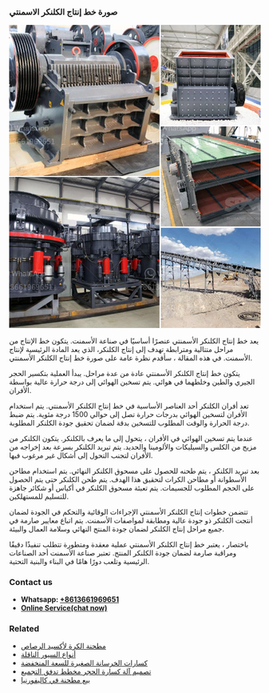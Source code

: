 <h3>صورة خط إنتاج الكلنكر الاسمنتي</h3><img src='1701852427.jpg' alt=''><p>يعد خط إنتاج الكلنكر الأسمنتي عنصرًا أساسيًا في صناعة الأسمنت. يتكون خط الإنتاج من مراحل متتالية ومترابطة تهدف إلى إنتاج الكلنكر، الذي يعد المادة الرئيسية لإنتاج الأسمنت. في هذه المقالة ، سأقدم نظرة عامة على صورة خط إنتاج الكلنكر الأسمنتي.</p><p>يتكون خط إنتاج الكلنكر الأسمنتي عادة من عدة مراحل. يبدأ العملية بتكسير الحجر الجيري والطين وخلطهما في هوائي. يتم تسخين الهوائي إلى درجة حرارة عالية بواسطة الأفران.</p><p>تعد أفران الكلنكر أحد العناصر الأساسية في خط إنتاج الكلنكر الأسمنتي. يتم استخدام الأفران لتسخين الهوائي بدرجات حرارة تصل إلى حوالي 1500 درجة مئوية. يتم ضبط درجة الحرارة والوقت المطلوب للتسخين بدقة لضمان تحقيق جودة الكلنكر المطلوبة.</p><p>عندما يتم تسخين الهوائي في الأفران ، يتحول إلى ما يعرف بالكلنكر. يتكون الكلنكر من مزيج من الكلس والسيليكات والألومينا والحديد. يتم تبريد الكلنكر بسرعة بعد إخراجه من الأفران لتجنب التحول إلى أشكال غير مرغوب فيها.</p><p>بعد تبريد الكلنكر ، يتم طحنه للحصول على مسحوق الكلنكر النهائي. يتم استخدام مطاحن الأسطوانة أو مطاحن الكرات لتحقيق هذا الهدف. يتم طحن الكلنكر حتى يتم الحصول على الحجم المطلوب للجسيمات. يتم تعبئة مسحوق الكلنكر في أكياس أو شكائر جاهزة للتسليم للمستهلكين.</p><p>تتضمن خطوات إنتاج الكلنكر الأسمنتي الإجراءات الوقائية والتحكم في الجودة لضمان أنتجت الكلنكر ذو جودة عالية ومطابقة لمواصفات الأسمنت. يتم اتباع معايير صارمة في جميع مراحل إنتاج الكلنكر لضمان جودة المنتج النهائي وسلامة العمال والبيئة.</p><p>باختصار ، يعتبر خط إنتاج الكلنكر الأسمنتي عملية معقدة ومتطورة تتطلب تنفيذًا دقيقًا ومراقبة صارمة لضمان جودة الكلنكر المنتج. تعتبر صناعة الأسمنت أحد الصناعات الرئيسية وتلعب دورًا هامًا في البناء والبنية التحتية.</p><h3>Contact us</h3><ul><li><strong>Whatsapp:&nbsp;<a href="https://wa.me/8613661969651">+8613661969651</a></strong></li><li><a href="https://swt.shibang-china.com/?git&amp;zhl&amp;صورة خط إنتاج الكلنكر الاسمنتي"><strong>Online Service(chat now)</strong></a></li></ul><h3>Related</h3><ul><li><a href='مطحنة الكرة لأكسيد الرصاص.md'>مطحنة الكرة لأكسيد الرصاص</a></li><li><a href='أنواع السيور الناقلة.md'>أنواع السيور الناقلة</a></li><li><a href='كسارات الخرسانة الصغيرة للسعة المنخفضة.md'>كسارات الخرسانة الصغيرة للسعة المنخفضة</a></li><li><a href='تصميم آلة كسارة الحجر مخطط تدفق التجميع.md'>تصميم آلة كسارة الحجر مخطط تدفق التجميع</a></li><li><a href='بيع مطحنة في كاليفورنيا.md'>بيع مطحنة في كاليفورنيا</a></li></ul>